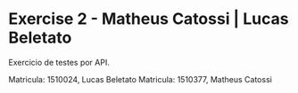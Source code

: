 # Exercise 2 - Matheus Catossi | Lucas Beletato

Exercicio de testes por API.

Matricula: 1510024, Lucas Beletato
Matricula: 1510377, Matheus Catossi

